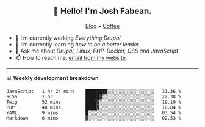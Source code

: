<h2 align="center">👋 Hello! I'm Josh Fabean.</h2>
<p align="center">
  <a href="https://joshfabean.com">Blog</a> •
  <a href="https://www.buymeacoffee.com/LSxne6Yr4">Coffee</a>
</p>

- 🔭 I’m currently working *Everything Drupal*
- 🌱 I’m currently learning *how to be a better leader.*
- 💬 Ask me about *Drupal, Linux, PHP, Docker, CSS and JavaScript*
- 📫 How to reach me: [email from my website](https://joshfabean.com).

-------

📊 **Weekly development breakdown**
<!--START_SECTION:waka-->

```text
JavaScript   1 hr 24 mins    ████████░░░░░░░░░░░░░░░░░   31.36 %
SCSS         1 hr            █████▓░░░░░░░░░░░░░░░░░░░   22.38 %
Twig         52 mins         ████▓░░░░░░░░░░░░░░░░░░░░   19.19 %
PHP          48 mins         ████▓░░░░░░░░░░░░░░░░░░░░   18.04 %
YAML         9 mins          █░░░░░░░░░░░░░░░░░░░░░░░░   03.54 %
Markdown     6 mins          ▓░░░░░░░░░░░░░░░░░░░░░░░░   02.53 %
```

<!--END_SECTION:waka-->

<!--
**fabean/fabean** is a ✨ _special_ ✨ repository because its `README.md` (this file) appears on your GitHub profile.

Here are some ideas to get you started:

- 🔭 I’m currently working on ...
- 🌱 I’m currently learning ...
- 👯 I’m looking to collaborate on ...
- 🤔 I’m looking for help with ...
- 💬 Ask me about ...
- 📫 How to reach me: ...
- 😄 Pronouns: ...
- ⚡ Fun fact: ...
-->
